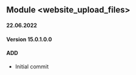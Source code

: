 ## Module <website_upload_files>

#### 22.06.2022
#### Version 15.0.1.0.0
#### ADD
- Initial commit




